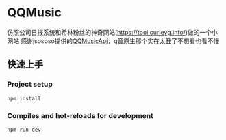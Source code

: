 # QQMusic

仿照公司日报系统和希林粉丝的神奇网站(https://tool.curleyg.info/)做的一个小网站
感谢jsososo提供的[QQMusicApi](https://github.com/jsososo/QQMusicApi)，q音原生那个实在太丑了不想看也看不懂

## 快速上手

### Project setup
```
npm install
```

### Compiles and hot-reloads for development
```
npm run dev
```